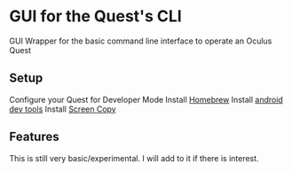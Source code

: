 # GUI for the Quest's CLI
GUI Wrapper for the basic command line interface to operate an Oculus Quest 

## Setup
Configure your Quest for Developer Mode
Install [Homebrew](https://brew.sh)
Install [android dev tools](https://formulae.brew.sh/cask/android-platform-tools)
Install [Screen Copy](https://formulae.brew.sh/formula/scrcpy)

## Features
This is still very basic/experimental. I will add to it if there is interest.
